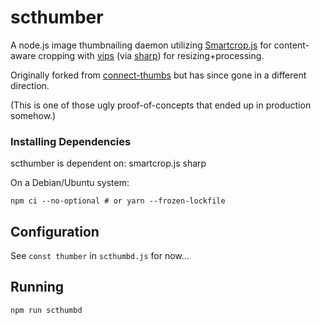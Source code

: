 # scthumber

A node.js image thumbnailing daemon utilizing [Smartcrop.js](https://github.com/jwagner/smartcrop.js/) for content-aware cropping with [vips](http://www.vips.ecs.soton.ac.uk/) (via [sharp](https://github.com/lovell/sharp)) for resizing+processing.

Originally forked from [connect-thumbs](https://github.com/inadarei/connect-thumbs) but has since gone in a different direction.

(This is one of those ugly proof-of-concepts that ended up in production somehow.)

### Installing Dependencies

scthumber is dependent on:
smartcrop.js
sharp

On a Debian/Ubuntu system:
```
npm ci --no-optional # or yarn --frozen-lockfile
```

## Configuration
See `const thumber` in `scthumbd.js` for now...

## Running
```
npm run scthumbd
```
